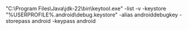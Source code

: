 "C:\Program Files\Java\jdk-22\bin\keytool.exe" -list -v -keystore "%USERPROFILE%\.android\debug.keystore" -alias androiddebugkey -storepass android -keypass android


